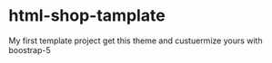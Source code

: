 # html-shop-tamplate


My first template project get this theme and custuermize yours with boostrap-5
